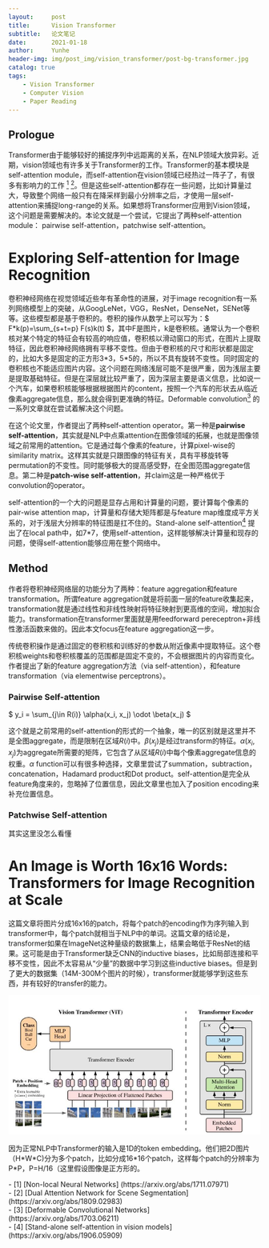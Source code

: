 ```yaml
---
layout:     post
title:      Vision Transformer
subtitle:   论文笔记
date:       2021-01-18
author:     Yunhe
header-img: img/post_img/vision_transformer/post-bg-transformer.jpg
catalog: true
tags:
    - Vision Transformer
    - Computer Vision
    - Paper Reading
---
```



<head>
    <script src="https://cdn.mathjax.org/mathjax/latest/MathJax.js?config=TeX-AMS-MML_HTMLorMML" type="text/javascript"></script>
    <script type="text/x-mathjax-config">
        MathJax.Hub.Config({
            tex2jax: {
            skipTags: ['script', 'noscript', 'style', 'textarea', 'pre'],
            inlineMath: [['$','$']]
            }
        });
    </script>
</head>

## Prologue

Transformer由于能够较好的捕捉序列中远距离的关系，在NLP领域大放异彩。近期，vision领域也有许多关于Transformer的工作。Transformer的基本模块是self-attention module，而self-attention在vision领域已经热过一阵子了，有很多有影响力的工作 [<sup>1</sup>](#refer-anchor-1) [<sup>2</sup>](#refer-anchor-2)。但是这些self-attention都存在一些问题，比如计算量过大，导致整个网络一般只有在降采样到最小分辨率之后，才使用一层self-attention来捕捉long-range的关系。如果想将Transformer应用到Vision领域，这个问题是需要解决的。本论文就是一个尝试，它提出了两种self-attention module： pairwise self-attention，patchwise self-attention。

# Exploring Self-attention for Image Recognition

卷积神经网络在视觉领域近些年有革命性的进展，对于image recognition有一系列网络模型上的突破，从GoogLeNet，VGG，ResNet，DenseNet，SENet等等。这些模型都是基于卷积的。卷积的操作从数学上可以写为：$ F*k(p)=\sum_{s+t=p} F(s)k(t) $，其中F是图片，k是卷积核。通常认为一个卷积核对某个特定的特征会有较高的响应值，卷积核以滑动窗口的形式，在图片上提取特征，因此卷积神经网络拥有平移不变性。但由于卷积核的尺寸和形状都是固定的，比如大多是固定的正方形3\*3，5\*5的，所以不具有旋转不变性。同时固定的卷积核也不能适应图片内容。这个问题在网络浅层可能不是很严重，因为浅层主要是提取基础特征。但是在深层就比较严重了，因为深层主要是语义信息，比如说一个汽车，如果卷积核能够根据根据图片的content，按照一个汽车的形状去从临近像素aggregate信息，那么就会得到更准确的特征。Deformable convolution[<sup>3</sup>](#refer-anchor-3) 的一系列文章就在尝试着解决这个问题。

在这个论文里，作者提出了两种self-attention operator。第一种是**pairwise self-attention**，其实就是NLP中点乘attention在图像领域的拓展，也就是图像领域之前常用的attention。它是通过每个像素的feature，计算pixel-wise的similarity matrix。这样其实就是只跟图像的特征有关，具有平移旋转等permutation的不变性。同时能够极大的提高感受野，在全图范围aggregate信息。第二种是**patch-wise self-attention**，并claim这是一种严格优于convolution的operator。


self-attention的一个大的问题是显存占用和计算量的问题，要计算每个像素的pair-wise attention map，计算量和存储大矩阵都是与feature map维度成平方关系的，对于浅层大分辨率的特征图是扛不住的。Stand-alone self-attention[<sup>4</sup>](#refer-anchor-3) 提出了在local path中，如7\*7，使用self-attention，这样能够解决计算量和现存的问题，使得self-attention能够应用在整个网络中。


## Method

作者将卷积神经网络层的功能分为了两种：feature aggregation和feature transformation。所谓feature aggregation就是将前面一层的feature收集起来，transformation就是通过线性和非线性映射将特征映射到更高维的空间，增加拟合能力。transformation在transformer里面就是用feedforward pereceptron+非线性激活函数来做的。因此本文focus在feature aggregation这一步。

传统卷积操作是通过固定的卷积核和训练好的参数从附近像素中提取特征。这个卷积核weights和卷积核覆盖的范围都是固定不变的，不会根据图片的内容而变化。作者提出了新的feature aggregation方法（via self-attention），和feature transformation（via elementwise perceptrons）。

### Pairwise Self-attention

$ y_i = \sum_{j\in R(i)} \alpha(x_i, x_j) \odot \beta(x_j) $

这个就是之前常用的self-attention的形式的一个抽象，唯一的区别就是这里并不是全图aggregate，而是限制在区域$R(i)$中。$\beta(x_j)$是经过transform的特征。$\alpha(x_i, x_j)$为aggregate所需要的矩阵，它包含了从区域$R(i)$中每个像素aggregate信息的权重。$\alpha$ function可以有很多种选择，文章里尝试了summation，subtraction，concatenation，Hadamard product和Dot product。self-attention是完全从feature角度来的，忽略掉了位置信息，因此文章里也加入了position encoding来补充位置信息。

### Patchwise Self-attention

其实这里没怎么看懂


# An Image is Worth 16x16 Words: Transformers for Image Recognition at Scale

这篇文章将图片分成16x16的patch，将每个patch的encoding作为序列输入到transformer中，每个patch就相当于NLP中的单词。这篇文章的结论是，transformer如果在ImageNet这种量级的数据集上，结果会略低于ResNet的结果。这可能是由于Transformer缺乏CNN的inductive biases，比如局部连接和平移不变性，因此不太容易从“少量”的数据中学习到这些inductive biases。但是到了更大的数据集（14M-300M个图片的时候），transformer就能够学到这些东西，并有较好的transfer的能力。

<div align=center>
<img src="https://github.com/yhygao/yhygao.github.io/blob/master/img/post_img/vision_transformer/ViT.JPG" />
</div>

因为正常NLP中Transformer的输入是1D的token embedding。他们把2D图片（H\*W\*C)分为多个patch，比如分成16\*16个patch，这样每个patch的分辨率为P*P，P=H/16（这里假设图像是正方形的。







<div id="refer-anchor-1"></div>
- [1] [Non-local Neural Networks] (https://arxiv.org/abs/1711.07971)
<div id="refer-anchor-2"></div>
- [2] [Dual Attention Network for Scene Segmentation] (https://arxiv.org/abs/1809.02983)
<div id="refer-anchor-3"></div>
- [3] [Deformable Convolutional Networks] (https://arxiv.org/abs/1703.06211)
<div id="refer-anchor-4"></div>
- [4] [Stand-alone self-attention in vision models] (https://arxiv.org/abs/1906.05909)
